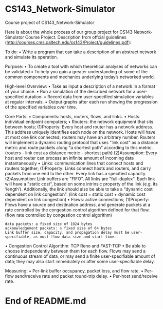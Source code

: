 # CS143_Network-Simulator
Course project of CS143_Network-Simulator

Here is about the whole process of our group project for CS143 Network-Simulator Course Project.
Description from offcial guidelines (http://courses.cms.caltech.edu/cs143/Project/guidelines.pdf):

To do: 
• Write a program that can take a description of an abstract network and simulate its operation.

Purpose: 
• To create a tool with which theoretical analyses of networks can be validated
• To help you gain a greater understanding of some of the common components and mechanics underlying today’s networked world.

High-level Overview:
• Take as input a description of a network in a format of your choice.
• Run a simulation of the described network for a user-specified duration.
• Record data from user-specified simulation variables at regular intervals.
• Output graphs after each run showing the progression of the specified variables over time.

Core Parts:
• Components: hosts, routers, flows, and links. 
  • Hosts: individual endpoint computers; 
  • Routers: the network equipment that sits between hosts;
    (1)Property: Every host and router has a network address. This address uniquely identifies each node on the network. Hosts    will have at most one link connected; routers may have an arbitrary number. Routers will implement a dynamic routing protocol that uses "link cost" as a distance metric and route packets along "a shortest path" according to this metric. (routers - link cost as distance metric - shortest path)
    (2)Assumption: Every host and router can process an infinite amount of incoming data instantaneously
  • Links: communication lines that connect hosts and routers together;
    (1)Property: Links connect hosts and routers, and carry packets from one end to the other. Every link has a specified capacity.
    (2)Assumption: Link buffers are "FIFO". All links are "full-duplex". Each link will have a "static cost", based on some intrinsic property of the link (e.g. its ‘length’). Additionally, the link should also be able to take a "dynamic cost dependent on link congestion". (link cost = static cost + dynamic cost dependent on link congestion)
  • Flows: active connections; 
    (1)Property: Flows have a source and destination address, and generate packets at a rate controlled by the congestion control algorithm defined for that flow. (flow rate controlled by congestion control algorithm)
    
    data packets: a fixed size of 1024 bytes
    acknowledgement packets: a fixed size of 64 bytes
    Link buffer size, capacity, and propagation delay must be user-specifiable, as must flow data size and start time.
    
• Congestion Control Algorithm: TCP Reno and FAST-TCP
  • Be able to choose independently between them for each flow. Flows may send a continuous stream of data, or may send a finite user-specifiable amount of data; they may also start immediately or after some user-specifiable delay.

Measuring:
• Per-link buffer occupancy, packet loss, and flow rate. 
• Per-flow send/receive rate and packet round-trip delay. 
• Per-host send/receive rate.



# End of README.md
